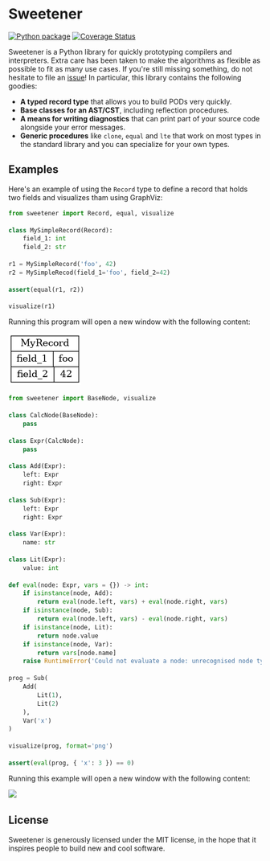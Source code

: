 Sweetener
=========

[![Python package](https://github.com/samvv/sweetener/actions/workflows/python-package.yml/badge.svg)](https://github.com/samvv/sweetener/actions/workflows/python-package.yml) [![Coverage Status](https://coveralls.io/repos/github/samvv/sweetener/badge.svg?branch=main)](https://coveralls.io/github/samvv/sweetener?branch=main)

Sweetener is a Python library for quickly prototyping compilers and
interpreters. Extra care has been taken to make the algorithms as flexible as
possible to fit as many use cases. If you're still missing something, do not
hesitate to file an [issue][1]! In particular, this library contains the
following goodies:

 - **A typed record type** that allows you to build PODs very quickly.
 - **Base classes for an AST/CST**, including reflection procedures.
 - **A means for writing diagnostics** that can print part of your source code
   alongside your error messages.
 - **Generic procedures** like `clone`, `equal` and `lte` that work on most
   types in the standard library and you can specialize for your own types.

[1]: https://github.com/samvv/sweetener/issues

## Examples

Here's an example of using the `Record` type to define a record that holds two
fields and visualizes tham using GraphViz:

```py
from sweetener import Record, equal, visualize

class MySimpleRecord(Record):
    field_1: int
    field_2: str

r1 = MySimpleRecord('foo', 42)
r2 = MySimpleRecod(field_1='foo', field_2=42)

assert(equal(r1, r2))

visualize(r1)
```

Running this program will open a new window with the following content:

<img src="https://raw.githubusercontent.com/samvv/sweetener/main/sample-record.png" />

```py
from sweetener import BaseNode, visualize

class CalcNode(BaseNode):
    pass

class Expr(CalcNode):
    pass

class Add(Expr):
    left: Expr
    right: Expr

class Sub(Expr):
    left: Expr
    right: Expr

class Var(Expr):
    name: str

class Lit(Expr):
    value: int

def eval(node: Expr, vars = {}) -> int:
    if isinstance(node, Add):
        return eval(node.left, vars) + eval(node.right, vars)
    if isinstance(node, Sub):
        return eval(node.left, vars) - eval(node.right, vars)
    if isinstance(node, Lit):
        return node.value
    if isinstance(node, Var):
        return vars[node.name]
    raise RuntimeError('Could not evaluate a node: unrecognised node type')

prog = Sub(
    Add(
        Lit(1),
        Lit(2)
    ),
    Var('x')
)

visualize(prog, format='png')

assert(eval(prog, { 'x': 3 }) == 0)
```

Running this example will open a new window with the following content:

<img src="https://raw.githubusercontent.com/samvv/sweetener/main/sample-tree.png" />

## License

Sweetener is generously licensed under the MIT license, in the hope that it
inspires people to build new and cool software.

